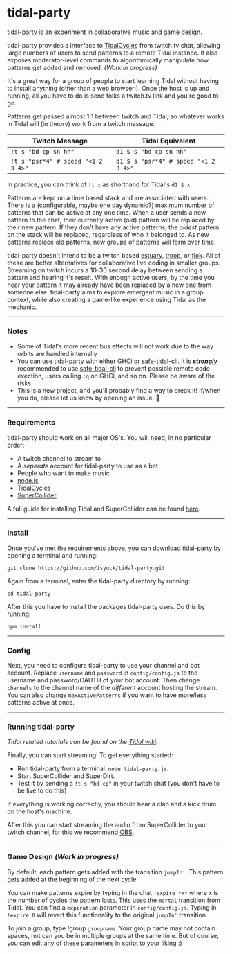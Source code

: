 # tidal-party

tidal-party is an experiment in collaborative music and game design.

tidal-party provides a interface to [TidalCycles](https://tidalcycles.org/Welcome) from twitch.tv chat, allowing large numbers of users to send patterns to a remote Tidal instance. It also exposes moderator-level commands to algorithmically manipulate how patterns get added and removed. _(Work in progress)_

It's a great way for a group of people to start learning Tidal without having to install anything (other than a web browser!). Once the host is up and running, all you have to do is send folks a twitch.tv link and you're good to go.

Patterns get passed almost 1:1 between twitch and Tidal, so whatever works in Tidal will (in theory) work from a twitch message.

| Twitch Message                     | Tidal Equivalent                     |
| ---------------------------------- | ------------------------------------ |
| `!t s "bd cp sn hh"`               | `d1 $ s "bd cp sn hh"`               |
| `!t s "psr*4" # speed "<1 2 3 4>"` | `d1 $ s "psr*4" # speed "<1 2 3 4>"` |

In practice, you can think of `!t x` as shorthand for Tidal's `d1 $ x`.

Patterns are kept on a time based stack and are associated with users. There is a (configurable, maybe one day dynamic?) maximum number of patterns that can be active at any one time. When a user sends a new pattern to the chat, their currently active (old) pattern will be replaced by their new pattern. If they don't have any active patterns, the _oldest_ pattern on the stack will be replaced, regardless of who it belonged to. As new patterns replace old patterns, new groups of patterns will form over time.

tidal-party doesn't intend to be a twitch based [estuary](https://github.com/dktr0/estuary), [troop](https://github.com/Qirky/Troop), or [flok](https://github.com/munshkr/flok). All of these are better alternatives for collaborative live coding in smaller groups. Streaming on twitch incurs a 10-30 second delay between sending a pattern and hearing it's result. With enough active users, by the time you hear your pattern it may already have been replaced by a new one from someone else. tidal-party aims to explore emergent music in a group context, while also creating a game-like experience using Tidal as the mechanic.

---

### Notes

- Some of Tidal's more recent bus effects will not work due to the way orbits are handled internally
- You can use tidal-party with either GHCi or [safe-tidal-cli](https://github.com/jwaldmann/safe-tidal-cli). It is **_strongly_** recommended to use [safe-tidal-cli](https://github.com/jwaldmann/safe-tidal-cli) to prevent possible remote code exection, users calling `:q` on GHCi, and so on. Please be aware of the risks.
- This is a new project, and you'll probably find a way to break it! If/when you do, please let us know by opening an issue. 💖

---

### Requirements

tidal-party should work on all major OS's. You will need, in no particular order:

- A twitch channel to stream to
- A _seperate_ account for tidal-party to use as a bot
- People who want to make music
- [node.js](https://nodejs.org/en/)
- [TidalCycles](https://tidalcycles.org/Welcome)
- [SuperCollider](https://supercollider.github.io/)

A full guide for installing Tidal and SuperCollider can be found [here](https://tidalcycles.org/Installation).

---

### Install

Once you've met the requirements above, you can download tidal-party by opening a terminal and running:

`git clone https://github.com/isyuck/tidal-party.git`

Again from a terminal, enter the tidal-party directory by running:

`cd tidal-party`

After this you have to install the packages tidal-party uses. Do this by running:

`npm install`

---

### Config

Next, you need to configure tidal-party to use your channel and bot account. Replace `username` and `password` in `config/config.js` to
the username and password/OAUTH of your bot account. Then change `channels` to the channel name of the _different_ account
hosting the stream. You can also change `maxActivePatterns` if you want to have more/less patterns active at once.

---

### Running tidal-party

_Tidal related tutorials can be found on the [Tidal wiki](https://tidalcycles.org/Userbase)._

Finally, you can start streaming! To get everything started:

- Run tidal-party from a terminal: `node tidal-party.js`.
- Start SuperCollider and SuperDirt.
- Test it by sending a `!t s "bd cp"` in your twitch chat (you don't have to be live to do this)

If everything is working correctly, you should hear a clap and a kick drum on the host's machine.

After this you can start streaming the audio from SuperCollider to your twitch channel, for this we recommend [OBS](https://obsproject.com/).

---

### Game Design _(Work in progress)_

By default, each pattern gets added with the transition `jumpIn'`. This pattern gets added at the beginning of the next cycle.

You can make patterns expire by typing in the chat `!expire *x*` where x is the number of cycles the pattern lasts. This uses the `mortal` transition from Tidal. You can find a `expiration` parameter in `config/config.js`.
Typing in `!expire 0` will revert this functionality to the original `jumpIn'` transition.

To join a group, type !group `groupname`. Your group name may not contain spaces, not can you be in multiple groups at the same time. But of course, you can edit any of these parameters in script to your liking :)

